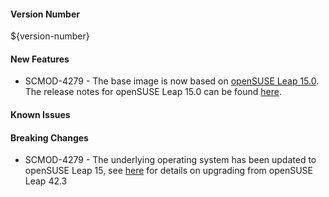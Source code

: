 
#### Version Number
${version-number}

#### New Features
- SCMOD-4279 - The base image is now based on [openSUSE Leap 15.0](https://en.opensuse.org/Portal:15.0). The release notes for openSUSE Leap 15.0 can be found [here](https://doc.opensuse.org/release-notes/x86_64/openSUSE/Leap/15.0/#upgrade).

#### Known Issues

#### Breaking Changes
- SCMOD-4279 - The underlying operating system has been updated to openSUSE Leap 15, see [here](https://doc.opensuse.org/release-notes/x86_64/openSUSE/Leap/15.0/#upgrade) for details on upgrading from openSUSE Leap 42.3
